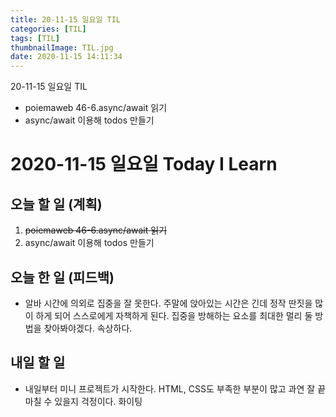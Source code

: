 ```yaml
---
title: 20-11-15 일요일 TIL
categories: [TIL]
tags: [TIL]
thumbnailImage: TIL.jpg
date: 2020-11-15 14:11:34
---
```


<!-- more -->
20-11-15 일요일 TIL
- poiemaweb 46-6.async/await 읽기
- async/await 이용해 todos 만들기 
<!-- excerpt -->

# 2020-11-15 일요일 Today I Learn

## 오늘 할 일 (계획)

1. ~~poiemaweb 46-6.async/await 읽기~~
2. async/await 이용해 todos 만들기 

## 오늘 한 일 (피드백)

- 알바 시간에 의외로 집중을 잘 못한다. 주말에 앉아있는 시간은 긴데 정작 딴짓을 많이 하게 되어 스스로에게 자책하게 된다. 집중을 방해하는 요소를 최대한 멀리 둘 방법을 찾아봐야겠다. 속상하다.

## 내일 할 일

- 내일부터 미니 프로젝트가 시작한다. HTML, CSS도 부족한 부분이 많고 과연 잘 끝마칠 수 있을지 걱정이다. 화이팅